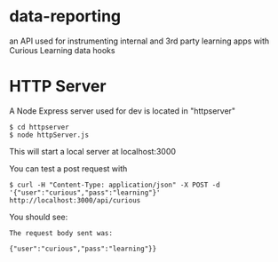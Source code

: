
# data-reporting
an API used for instrumenting internal and 3rd party learning apps with Curious Learning data hooks



# HTTP Server
A Node Express server used for dev is located in "httpserver"

```
$ cd httpserver
$ node httpServer.js
```

This will start a local server at localhost:3000

You can test a post request with
```
$ curl -H "Content-Type: application/json" -X POST -d '{"user":"curious","pass":"learning"}' http://localhost:3000/api/curious
```

You should see:
```
The request body sent was:

{"user":"curious","pass":"learning"}}
```
